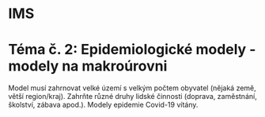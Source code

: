 # IMS

# Téma č. 2: Epidemiologické modely - modely na makroúrovni
Model musí zahrnovat velké území s velkým počtem obyvatel (nějaká země, větší region/kraj). Zahrňte různé druhy lidské činnosti (doprava, zaměstnání, školství, zábava apod.). Modely epidemie Covid-19 vítány.
